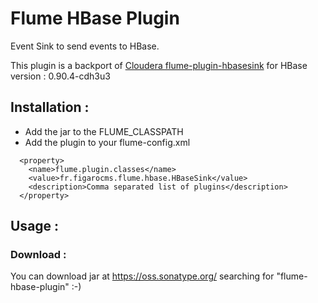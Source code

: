 # Flume HBase Plugin

Event Sink to send events to HBase.

This plugin is a backport of [Cloudera flume-plugin-hbasesink](https://github.com/cloudera/flume/tree/master/plugins/flume-plugin-hbasesink)
for HBase version : 0.90.4-cdh3u3


## Installation :

 * Add the jar to the FLUME_CLASSPATH
 * Add the plugin to your flume-config.xml

```
  <property>
    <name>flume.plugin.classes</name>                                         
    <value>fr.figarocms.flume.hbase.HBaseSink</value>
    <description>Comma separated list of plugins</description>
  </property>
```

## Usage :


### Download :

You can download jar at https://oss.sonatype.org/ searching for "flume-hbase-plugin" :-)
